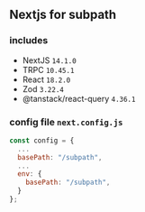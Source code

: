 ## Nextjs for subpath
### includes
- NextJS `14.1.0`
- TRPC `10.45.1`
- React `18.2.0`
- Zod `3.22.4`
- @tanstack/react-query `4.36.1`
  
### config file `next.config.js`
```js
const config = {
  ...
  basePath: "/subpath",
  ...
  env: {
    basePath: "/subpath",
  }
};
```